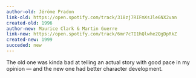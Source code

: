 ```yaml
---
author-old: Jérôme Pradon
link-old: https://open.spotify.com/track/318zj7RIFmXsJle6NX2van
created-old: 1996
author-new: Maurice Clark & Martin Guerre
link-new: https://open.spotify.com/track/6mr7cTI1hQlwhe2QgDpRkZ
created-new: 1999
succeded: new
---
```


The old one was kinda bad at telling an actual story with good pace in my opinion — and the new one had better character development.

